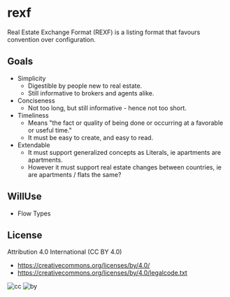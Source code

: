 # rexf
Real Estate Exchange Format (REXF) is a listing format that favours convention over configuration.

## Goals
* Simplicity
  * Digestible by people new to real estate.
  * Still informative to brokers and agents alike.
* Conciseness
  * Not too long, but still informative - hence not too short.
* Timeliness
  * Means "the fact or quality of being done or occurring at a favorable or useful time."
  * It must be easy to create, and easy to read.
* Extendable
  * It must support generalized concepts as Literals, ie apartments are apartments.
  * However it must support real estate changes between countries, ie are apartments / flats the same?

## WillUse
* Flow Types

## License

Attribution 4.0 International (CC BY 4.0)

* https://creativecommons.org/licenses/by/4.0/
* https://creativecommons.org/licenses/by/4.0/legalcode.txt

![cc](https://creativecommons.org/images/deed/cc_blue_x2.png) ![by](https://creativecommons.org/images/deed/attribution_icon_blue_x2.png)
